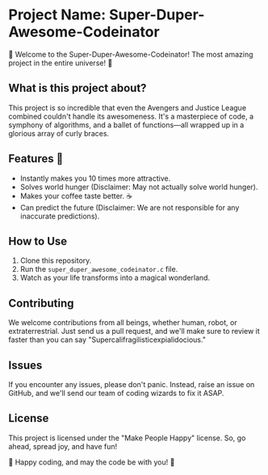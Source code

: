 # Project Name: Super-Duper-Awesome-Codeinator

🚀 Welcome to the Super-Duper-Awesome-Codeinator! The most amazing project in the entire universe! 🌌

## What is this project about?

This project is so incredible that even the Avengers and Justice League combined couldn't handle its awesomeness. It's a masterpiece of code, a symphony of algorithms, and a ballet of functions—all wrapped up in a glorious array of curly braces.

## Features 🎉

- Instantly makes you 10 times more attractive.
- Solves world hunger (Disclaimer: May not actually solve world hunger).
- Makes your coffee taste better. ☕
- Can predict the future (Disclaimer: We are not responsible for any inaccurate predictions).

## How to Use

1. Clone this repository.
2. Run the `super_duper_awesome_codeinator.c` file.
3. Watch as your life transforms into a magical wonderland.

## Contributing

We welcome contributions from all beings, whether human, robot, or extraterrestrial. Just send us a pull request, and we'll make sure to review it faster than you can say "Supercalifragilisticexpialidocious."

## Issues

If you encounter any issues, please don't panic. Instead, raise an issue on GitHub, and we'll send our team of coding wizards to fix it ASAP.

## License

This project is licensed under the "Make People Happy" license. So, go ahead, spread joy, and have fun!

🎉 Happy coding, and may the code be with you! 🚀
